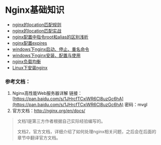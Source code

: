 # Nginx基础知识

* [nginx的location匹配规则](/nginx/nginxji-chu-zhi-shi/nginxde-location-pi-pei-gui-ze.md) 
* [nginx的location匹配实战](/nginx/nginxji-chu-zhi-shi/nginxde-location-pi-pei-shi-zhan.md) 
* [nginx配置中指令root和alias的区别浅析](/nginx/nginxji-chu-zhi-shi/nginxpei-zhi-zhong-zhi-ling-root-he-alias-de-qu-bie-qian-xi.md) 
* [nginx配置expires](/nginx/nginxji-chu-zhi-shi/nginxpei-zhi-expires.md) 
* [windows下nginx启动、停止、重名命令](/nginx/nginxji-chu-zhi-shi/windowsxia-nginx-qi-dong-3001-ting-zhi-3001-zhong-ming-ming-ling.md) 
* [windows下nginx安装、配置与使用](/nginx/nginxji-chu-zhi-shi/windowsxia-nginx-an-zhuang-3001-pei-zhi-yu-shi-yong.md) 
* [nginx负载均衡](/nginx/nginxji-chu-zhi-shi/nginxfu-zai-jun-heng.md) 
* [Linux下安装nginx](/nginx/nginxji-chu-zhi-shi/linuxxia-an-zhuang-nginx.md)

### 参考文档：

1. Nginx高性能Web服务器详解   链接：[https://pan.baidu.com/s/1JHrcfTCxiWR6Cl8uzGc6hA](https://pan.baidu.com/s/1JHrcfTCxiWR6Cl8uzGc6hA) 密码：mvgl
2. 官方文档：[http://nginx.org/en/docs/ ](http://nginx.org/en/docs/)

> 文档1是第三方作者根据自己实际经验编写的。
>
> 文档2，官方文档，详细介绍了如何处理nginx相关问题，之后会在后面的章节中翻译官方文档。



